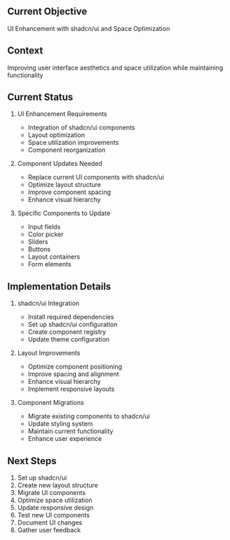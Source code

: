 ## Current Objective
UI Enhancement with shadcn/ui and Space Optimization

## Context
Improving user interface aesthetics and space utilization while maintaining functionality

## Current Status
1. UI Enhancement Requirements
   - Integration of shadcn/ui components
   - Layout optimization
   - Space utilization improvements
   - Component reorganization

2. Component Updates Needed
   - Replace current UI components with shadcn/ui
   - Optimize layout structure
   - Improve component spacing
   - Enhance visual hierarchy

3. Specific Components to Update
   - Input fields
   - Color picker
   - Sliders
   - Buttons
   - Layout containers
   - Form elements

## Implementation Details
1. shadcn/ui Integration
   - Install required dependencies
   - Set up shadcn/ui configuration
   - Create component registry
   - Update theme configuration

2. Layout Improvements
   - Optimize component positioning
   - Improve spacing and alignment
   - Enhance visual hierarchy
   - Implement responsive layouts

3. Component Migrations
   - Migrate existing components to shadcn/ui
   - Update styling system
   - Maintain current functionality
   - Enhance user experience

## Next Steps
1. Set up shadcn/ui
2. Create new layout structure
3. Migrate UI components
4. Optimize space utilization
5. Update responsive design
6. Test new UI components
7. Document UI changes
8. Gather user feedback
